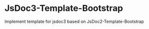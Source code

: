 JsDoc3-Template-Bootstrap
=========================

Implement template for jsdoc3 based on JsDoc2-Template-Bootstrap